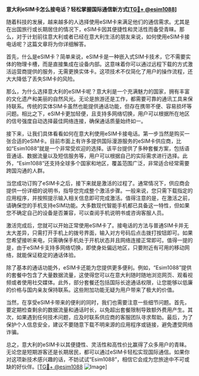 **意大利eSIM卡怎么接电话？轻松掌握国际通信新方式[[TG💪+ @esim1088](https://t.me/s/esim1088)]**

随着科技的发展，越来越多的人选择使用eSIM卡来满足他们的通信需求。尤其是在出国旅行或长期居住的情况下，eSIM卡因其便捷性和灵活性而备受青睐。那么，对于计划前往意大利或者已经在意大利生活的朋友来说，如何使用eSIM卡接电话呢？这篇文章将为你详细解答。

首先，什么是eSIM卡？简单来说，eSIM卡是一种嵌入式SIM卡技术，它不需要实体的物理卡槽，而是直接集成在设备内部。这意味着你可以通过远程下载的方式激活运营商提供的服务，无需更换实体卡。这项技术不仅简化了用户的操作流程，还大大降低了丢失SIM卡的风险。

那么，为什么选择意大利的eSIM卡呢？意大利是一个充满魅力的国家，拥有丰富的文化遗产和美丽的自然风光。无论是旅游还是工作，都需要可靠的通讯工具来保持联系。传统的实体SIM卡虽然也能提供通话功能，但存在携带不便、容易损坏等问题。相比之下，eSIM卡更加轻便，且支持多网络切换，用户可以根据所在地区的信号强度自动选择最佳网络连接，确保通话质量始终如一。

接下来，让我们具体看看如何在意大利使用eSIM卡接电话。第一步当然是购买一张合适的eSIM卡。目前市面上有许多提供国际漫游服务的eSIM卡供应商，比如“Esim1088”就是一个非常受欢迎的选择。该平台提供了多种套餐方案，包括语音通话、数据流量以及短信服务等，用户可以根据自己的实际需求进行选择。此外，“Esim1088”还支持全球多个国家和地区，覆盖范围广泛，非常适合经常需要跨国沟通的人群。

当您成功订购了eSIM卡之后，接下来就是激活的过程了。通常情况下，供应商会提供一份详细的说明书，指导您完成整个激活步骤。一般来说，您只需下载指定的应用程序，并按照提示输入相关信息即可完成激活。值得注意的是，在激活之前，请确保您的手机支持eSIM功能。大多数现代智能手机都已具备这一特性，但如果您不确定自己的设备是否兼容，可以查阅手机说明书或咨询客服人员。

激活完成后，您就可以开始正常使用eSIM卡了。接电话的方法与普通SIM卡并无太大差异，只需打开手机上的拨号界面，输入对方号码后点击拨打按钮即可。如果您希望接听来电，只需确保手机处于开机状态并且网络连接正常即可。值得一提的是，由于eSIM卡支持多网络切换，即使身处偏远地区，只要附近有可用的移动网络，就能保证稳定的通话体验。

除了基本的通话功能外，eSIM卡还能为您提供更多便利。例如，“Esim1088”提供的套餐中包含了大量数据流量，这使得您可以在意大利随时随地浏览网页、观看视频或者使用社交媒体。此外，部分套餐还包括国际长途通话权限，让您能够以低廉的价格与国内亲友保持联系。这些附加功能无疑为用户带来了极大的价值。

当然，在享受eSIM卡带来的便利的同时，我们也需要注意一些细节问题。首先，要定期检查剩余的数据流量和通话时长，以免超出套餐限制导致额外费用产生。其次，如果遇到任何技术问题，应及时联系供应商的客服团队寻求帮助。最后，为了保护个人信息安全，建议不要随意下载不明来源的应用程序或链接，避免遭受网络诈骗。

总之，意大利的eSIM卡以其便捷性、灵活性和高性价比赢得了众多用户的青睐。无论您是短期游客还是长期居民，都可以通过eSIM卡轻松实现国际通信。如果你对这项新技术感兴趣的话，不妨试试“Esim1088”，相信它会成为您旅途中不可或缺的好伙伴。[[TG💪+ @esim1088](https://t.me/s/esim1088) ![Image](https://i.postimg.cc/4NQfJmqS/Snipaste-2025-05-13-00-14-12.png)]